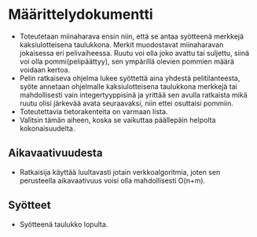 # Määrittelydokumentti
* Toteutetaan miinaharava ensin niin, että se antaa syötteenä merkkejä kaksiulotteisena taulukkona. Merkit muodostavat miinaharavan jokaisessa eri pelivaiheessa. Ruutu voi olla joko avattu tai suljettu, siinä voi olla pommi(pelipäättyy), sen ympärillä olevien pommien määrä voidaan kertoa.
* Pelin ratkaiseva ohjelma lukee syöttettä aina yhdestä pelitilanteesta, syöte annetaan ohjelmalle kaksiulotteisena taulukkona merkkejä tai mahdollisesti vain integertyyppisinä ja yrittää sen avulla ratkaista mikä ruutu olisi järkevää avata seuraavaksi, niin ettei osuttaisi pommiin.
* Toteutettavia tietorakenteita on varmaan lista.
* Valitsin tämän aiheen, koska se vaikuttaa päällepäin helpolta kokonaisuudelta.
## Aikavaativuudesta
* Ratkaisija käyttää luultavasti jotain verkkoalgoritmia, joten sen perusteella aikavaativuus voisi olla mahdollisesti O(n+m).

## Syötteet
* Syötteenä taulukko lopulta.